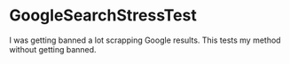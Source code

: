 # GoogleSearchStressTest
I was getting banned a lot scrapping Google results. This tests my method without getting banned.

